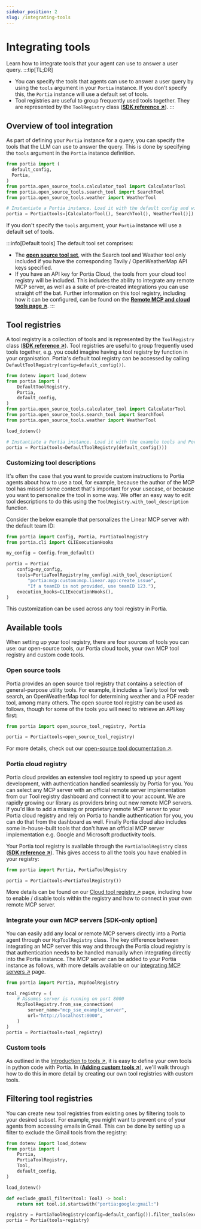 ```yaml
---
sidebar_position: 2
slug: /integrating-tools
---
```


# Integrating tools
Learn how to integrate tools that your agent can use to answer a user query.
:::tip[TL;DR]
- You can specify the tools that agents can use to answer a user query by using the `tools` argument in your `Portia` instance. If you don't specify this, the `Portia` instance will use a default set of tools.
- Tool registries are useful to group frequently used tools together. They are represented by the `ToolRegistry` class (<a href="/SDK/portia/tool_registry" target="_blank">**SDK reference ↗**</a>).
:::

## Overview of tool integration
As part of defining your `Portia` instance for a query, you can specify the tools that the LLM can use to answer the query. This is done by specifying the `tools` argument in the `Portia` instance definition.

```python
from portia import (
  default_config, 
  Portia,
)
from portia.open_source_tools.calculator_tool import CalculatorTool
from portia.open_source_tools.search_tool import SearchTool
from portia.open_source_tools.weather import WeatherTool

# Instantiate a Portia instance. Load it with the default config and with the example tools.
portia = Portia(tools=[CalculatorTool(), SearchTool(), WeatherTool()])
```

If you don't specify the `tools` argument, your `Portia` instance will use a default set of tools.

:::info[Default tools]
The default tool set comprises:
* The [**open source tool set**](/portia-tools/open-source/), with the Search tool and Weather tool only included if you have the corresponding Tavily / OpenWeatherMap API keys specified.
* If you have an API key for Portia Cloud, the tools from your cloud tool registry will be included. This includes the ability to integrate any remote MCP server, as well as a suite of pre-created integrations you can use straight off the bat.
Further information on this tool registry, including how it can be configured, can be found on the <a href="/cloud-tool-registry" target="_blank">**Remote MCP and cloud tools page ↗**</a>.
:::

## Tool registries

A tool registry is a collection of tools and is represented by the `ToolRegistry` class (<a href="/run-portia-tools" target="_blank">**SDK reference ↗**</a>). Tool registries are useful to group frequently used tools together, e.g. you could imagine having a tool registry by function in your organisation. Portia's default tool registry can be accessed by calling `DefaultToolRegistry(config=default_config())`.

```python
from dotenv import load_dotenv
from portia import (
    DefaultToolRegistry,
    Portia,
    default_config,
)
from portia.open_source_tools.calculator_tool import CalculatorTool
from portia.open_source_tools.search_tool import SearchTool
from portia.open_source_tools.weather import WeatherTool

load_dotenv()

# Instantiate a Portia instance. Load it with the example tools and Portia's tools.
portia = Portia(tools=DefaultToolRegistry(default_config()))
```

### Customizing tool descriptions

It's often the case that you want to provide custom instructions to Portia agents about how to use a tool, for example, because the author of the MCP tool has missed some context that's important for your usecase, or because you want to personalize the tool in some way. We offer an easy way to edit tool descriptions to do this using the `ToolRegistry.with_tool_description` function.

Consider the below example that personalizes the Linear MCP server with the default team ID:

```python title="customize_tool_descriptions.py"
from portia import Config, Portia, PortiaToolRegistry
from portia.cli import CLIExecutionHooks

my_config = Config.from_default()

portia = Portia(
    config=my_config,
    tools=PortiaToolRegistry(my_config).with_tool_description(
        "portia:mcp:custom:mcp.linear.app:create_issue",
        "If a teamID is not provided, use teamID 123."),
    execution_hooks=CLIExecutionHooks(),
)
```

This customization can be used across any tool registry in Portia.

## Available tools

When setting up your tool registry, there are four sources of tools you can use: our open-source tools, our Portia cloud tools, your own MCP tool registry and custom code tools.

### Open source tools

Portia provides an open source tool registry that contains a selection of general-purpose utility tools. For example, it includes a Tavily tool for web search, an OpenWeatherMap tool for determining weather and a PDF reader tool, among many others.
The open source tool registry can be used as follows, though for some of the tools you will need to retrieve an API key first:

```python
from portia import open_source_tool_registry, Portia

portia = Portia(tools=open_source_tool_registry)
```

For more details, check out our <a href="/portia-tools/open-source/" target="_blank">open-source tool documentation ↗</a>.

### Portia cloud registry

Portia cloud provides an extensive tool registry to speed up your agent development, with authentication handled seamlessly by Portia for you.
You can select any MCP server with an official remote server implementation from our Tool registry dashboard and connect it to your account. We are rapidly growing our library as providers bring out new remote MCP servers. If you'd like to add a missing or proprietary remote MCP server to your Portia cloud registry and rely on Portia to handle authentication for you, you can do that from the dashboard as well.
Finally Portia cloud also includes some in-house-built tools that don't have an official MCP server implementation e.g. Google and Microsoft productivity tools.

Your Portia tool registry is available through the  `PortiaToolRegistry` class (<a href="/run-portia-tools" target="_blank">**SDK reference ↗**</a>). This gives access to all the tools you have enabled in your registry:

```python
from portia import Portia, PortiaToolRegistry

portia = Portia(tools=PortiaToolRegistry())
```

More details can be found on our <a href="/cloud-tool-registry" target="_blank">Cloud tool registry ↗</a> page, including how to enable / disable tools within the registry and how to connect in your own remote MCP server.

### Integrate your own MCP servers [SDK-only option]

You can easily add any local or remote MCP servers directly into a Portia agent through our `McpToolRegistry` class.
The key difference between integrating an MCP server this way and through the Portia cloud registry is that authentication needs to be handled manually when integrating directly into the Portia instance.
The MCP server can be added to your Portia instance as follows, with more details available on our <a href="/mcp-servers" target="_blank">integrating MCP servers ↗</a> page.

```python
from portia import Portia, McpToolRegistry

tool_registry = (
    # Assumes server is running on port 8000
    McpToolRegistry.from_sse_connection(
        server_name="mcp_sse_example_server",
        url="http://localhost:8000",
    )
)
portia = Portia(tools=tool_registry)
```

### Custom tools

As outlined in the <a href="/mcp-servers" target="_blank">Introduction to tools ↗</a>, it is easy to define your own tools in python code with Portia. In (<a href="/adding-custom-tools" target="_blank">**Adding custom tools ↗**</a>), we'll walk through how to do this in more detail by creating our own tool registries with custom tools.

## Filtering tool registries

You can create new tool registries from existing ones by filtering tools to your desired subset. For example, you might want to prevent one of your agents from accessing emails in Gmail. This can be done by setting up a filter to exclude the Gmail tools from the registry:

```python
from dotenv import load_dotenv
from portia import (
    Portia,
    PortiaToolRegistry,
    Tool,
    default_config,
)

load_dotenv()

def exclude_gmail_filter(tool: Tool) -> bool:
    return not tool.id.startswith("portia:google:gmail:")

registry = PortiaToolRegistry(config=default_config()).filter_tools(exclude_gmail_filter)
portia = Portia(tools=registry)
```
